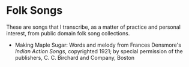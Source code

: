 # Folk Songs

These are songs that I transcribe, as a matter of practice 
and personal interest, from public domain folk song collections.

* Making Maple Sugar: Words and melody from Frances Densmore's _Indian Action Songs_, copyrighted 1921; by special permission of the publishers, C. C. Birchard and Company, Boston